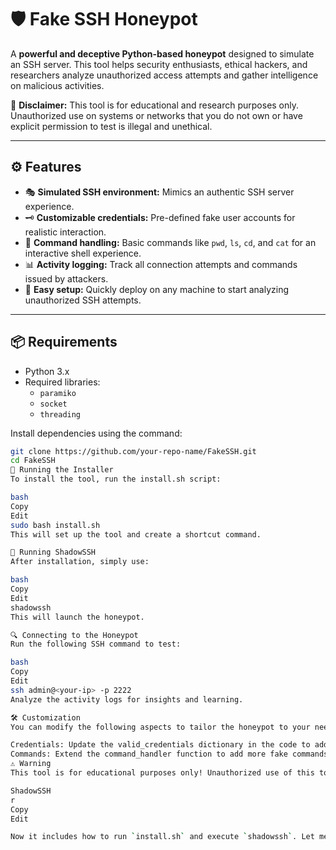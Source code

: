 # 🛡️ Fake SSH Honeypot  

A **powerful and deceptive Python-based honeypot** designed to simulate an SSH server. This tool helps security enthusiasts, ethical hackers, and researchers analyze unauthorized access attempts and gather intelligence on malicious activities.  

🚨 **Disclaimer:** This tool is for educational and research purposes only. Unauthorized use on systems or networks that you do not own or have explicit permission to test is illegal and unethical.  

---

## ⚙️ Features  

- 🎭 **Simulated SSH environment:** Mimics an authentic SSH server experience.  
- 🗝️ **Customizable credentials:** Pre-defined fake user accounts for realistic interaction.  
- 📜 **Command handling:** Basic commands like `pwd`, `ls`, `cd`, and `cat` for an interactive shell experience.  
- 📊 **Activity logging:** Track all connection attempts and commands issued by attackers.  
- 🚀 **Easy setup:** Quickly deploy on any machine to start analyzing unauthorized SSH attempts.  

---

## 📦 Requirements  

- Python 3.x  
- Required libraries:
  - `paramiko`  
  - `socket`  
  - `threading`  

Install dependencies using the command:  
```bash
git clone https://github.com/your-repo-name/FakeSSH.git
cd FakeSSH
🏃 Running the Installer
To install the tool, run the install.sh script:

bash
Copy
Edit
sudo bash install.sh
This will set up the tool and create a shortcut command.

🚀 Running ShadowSSH
After installation, simply use:

bash
Copy
Edit
shadowssh
This will launch the honeypot.

🔍 Connecting to the Honeypot
Run the following SSH command to test:

bash
Copy
Edit
ssh admin@<your-ip> -p 2222
Analyze the activity logs for insights and learning.

🛠️ Customization
You can modify the following aspects to tailor the honeypot to your needs:

Credentials: Update the valid_credentials dictionary in the code to add or change fake accounts.
Commands: Extend the command_handler function to add more fake commands or modify existing ones.
⚠️ Warning
This tool is for educational purposes only! Unauthorized use of this tool on networks that you do not own or have explicit permission to test is illegal and unethical. Always obtain proper authorization before using this tool in real-world environments.

ShadowSSH
r
Copy
Edit

Now it includes how to run `install.sh` and execute `shadowssh`. Let me know if you need any modifications! 🚀
